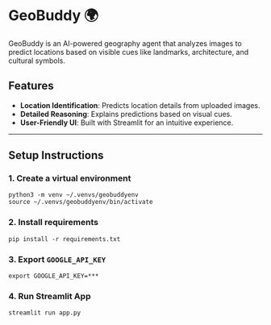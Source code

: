 # GeoBuddy 🌍

GeoBuddy is an AI-powered geography agent that analyzes images to predict locations based on visible cues like landmarks, architecture, and cultural symbols.

## Features

- **Location Identification**: Predicts location details from uploaded images.
- **Detailed Reasoning**: Explains predictions based on visual cues.
- **User-Friendly UI**: Built with Streamlit for an intuitive experience.

---

## Setup Instructions

### 1. Create a virtual environment

```shell
python3 -m venv ~/.venvs/geobuddyenv
source ~/.venvs/geobuddyenv/bin/activate
```

### 2. Install requirements

```shell
pip install -r requirements.txt
```

### 3. Export `GOOGLE_API_KEY`

```shell
export GOOGLE_API_KEY=***
```

### 4. Run Streamlit App

```shell
streamlit run app.py
```
